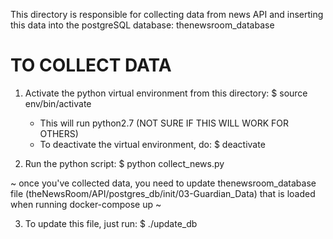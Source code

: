 This directory is responsible for collecting data from news API 
and inserting this data into the postgreSQL database: thenewsroom_database


# TO COLLECT DATA #

1. Activate the python virtual environment from this directory: $ source env/bin/activate
	- This will run python2.7 (NOT SURE IF THIS WILL WORK FOR OTHERS)
	- To deactivate the virtual environment, do: $ deactivate
	
2. Run the python script: $ python collect_news.py

~ once you've collected data, you need to update thenewsroom_database file (theNewsRoom/API/postgres_db/init/03-Guardian_Data) that is loaded when running docker-compose up ~

3. To update this file, just run: $ ./update_db




